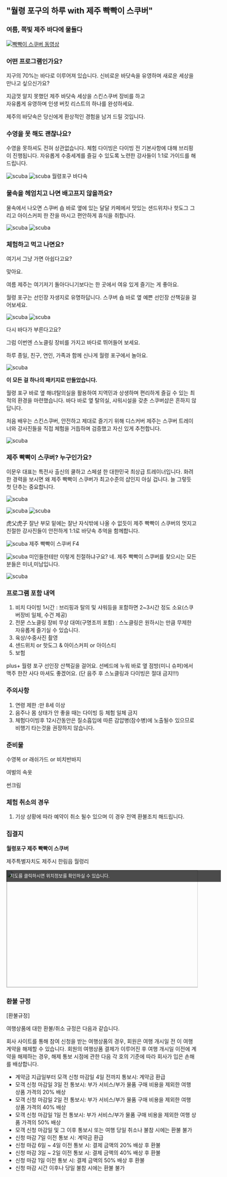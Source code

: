 
## "월령 포구의 하루 with 제주 빡빡이 스쿠버"
### 여름, 쪽빛 제주 바다에 물들다 


[![빡빡이 스쿠버 동영상](https://img.youtube.com/vi/IhZB9ZX80JA/0.jpg)](https://www.youtube.com/watch?v=IhZB9ZX80JA)

### 어떤 프로그램인가요?

지구의 70%는 바다로 이루어져 있습니다.
신비로운 바닷속을 유영하며 새로운 세상을 만나고 싶으신가요?

지금껏 알지 못했던 제주 바닷속 세상을 스킨스쿠버 장비를 하고  
자유롭게 유영하며 인생 버킷 리스트의 하나를 완성하세요.

제주의 바닷속은 당신에게 환상적인 경험을 남겨 드릴 것입니다.  


### 수영을 못 해도 괜찮나요?


수영을 못하셔도 전혀 상관없습니다. 
체험 다이빙은 다이빙 전 기본사항에 대해 브리핑이 진행됩니다.
자유롭게 수중세계를 즐길 수 있도록 노련한 강사들이 1:1로 가이드를 해드립니다.

![scuba](https://s5.postimg.org/7zuh34xx3/OI000062.jpg#center)
![scuba](https://s5.postimg.org/ilecf548n/IMG_0806.jpg#center)
월령포구 바다속

### 물속을 헤엄치고 나면 배고프지 않을까요?

물속에서 나오면 스쿠버 숍 바로 옆에 있는 달달 카페에서 맛있는 샌드위치나 핫도그 
그리고 아이스커피 한 잔을 마시고 편안하게 휴식을 취합니다. 

![scuba](https://s5.postimg.org/6tv2i2z07/image_1515716371501786120651.jpg#center)
![scuba](https://s5.postimg.org/kdzc3vctz/IMG_1765.jpg#center)

### 체험하고 먹고 나면요?
여기서 그냥 가면 아쉽다고요? 

맞아요. 

여름 제주는 여기저기 돌아다니기보다는 한 곳에서 여유 있게 즐기는 게 좋아요.

월령 포구는 선인장 자생지로 유명하답니다. 스쿠버 숍 바로 옆 예쁜 선인장 산책길을 걸어보세요.

![scuba](https://s5.postimg.org/92wofi5yv/image.jpg#center)
![scuba](https://s5.postimg.org/k885e45o7/2_Q4_A0228.jpg#center)

다시 바다가 부른다고요?

그럼 이번엔 스노클링 장비를 가지고 바다로 뛰어들어 보세요. 

하루 종일, 친구, 연인, 가족과 함께 신나게 월령 포구에서 놀아요. 

![scuba](https://s5.postimg.org/b7yyg6k6v/WRK_4840.jpg#center)

**이 모든 걸 하나의 패키지로 만들었습니다.** 

월령 포구 바로 옆 해녀탈의실을 활용하여 
지역민과 상생하며 편리하게 즐길 수 있는 최적의 환경을 마련했습니다. 
바다 바로 옆 탈의실, 샤워시설을 갖춘 스쿠버샵은 흔하지 않답니다.

처음 배우는 스킨스쿠버, 안전하고 제대로 즐기기 위해 
디스커버 제주는  스쿠버 트레이너와 강사진들을 직접 체험을 거듭하며 검증했고 자신 있게 추천합니다.

![scuba](https://s5.postimg.org/4lcan02if/2_Q4_A0259.jpg#center)

### 제주 빡빡이 스쿠버? 누구인가요?

이문우 대표는  특전사 출신의 쿨하고 스페셜 한 대한민국 최상급 트레이너입니다. 
화려한 경력을 보시면 왜 제주 빡빡이 스쿠버가 최고수준의 샵인지 아실 겁니다.
늘 그렇듯 첫 단추는 중요합니다.

![scuba](https://s5.postimg.org/6z3f5hvp3/image.jpg#center)

![scuba](https://s5.postimg.org/5zvyc4r07/image.jpg#center)
![scuba](https://s5.postimg.org/bzjpfsbsn/image.gif#center)


   
虎父虎子 잘난 부모 밑에는 잘난 자식밖에 나올 수 없듯이 
제주 빡빡이 스쿠버의 멋지고 친절한 강사진들이 안전하게 1:1로 바닷속 추억을 함께합니다.

![scuba](https://s5.postimg.org/nt40xca7r/2_Q4_A0307.jpg#center)
제주 빡빡이 스쿠버 F4

![scuba](https://s5.postimg.org/pfon4twvr/WRK_4846.jpg#center)
미인들한테만 이렇게 친절하냐구요? 네. 제주 빡빡이 스쿠버를 찾으시는 모든분들은 미녀,미남입니다.

![scuba](https://s5.postimg.org/zaoz2jflj/2_Q4_A0289.jpg#center)


### 프로그램 포함 내역 
1. 비치 다이빙 1시간 : 브리핑과 탈의 및 샤워등을 포함하면 2~3시간 정도 소요(스쿠버장비 일체, 수건 제공)
2. 전문 스노클링 장비 무상 대여(구명조끼 포함) : 스노클링은 원하시는 만큼 무제한 자유롭게 즐기실 수 있습니다.
3. 육상/수중사진 촬영 
4. 샌드위치 or 핫도그 & 아이스커피 or 아이스티 
5. 보험 

plus+ 
월령 포구 선인장 산책길을 걸어요. 
선베드에 누워 바로 옆 점방(미니 슈퍼)에서 맥주 한잔 사다 마셔도 좋겠어요. (단 음주 후 스노클링과 다이빙은 절대 금지!!!)

### 주의사항 
1. 연령 제한 :만 8세 이상
2. 음주나 몸 상태가 안 좋을 때는 다이빙 등 체험 일체 금지 
3. 체험다이빙후 12시간동안은  질소흡입에 따른 감압병(잠수병)에 노출될수 있으므로 비행기 타는것을 권장하지 않습니다.

### 준비물 
수영복 or 래쉬가드 or 비치반바지

여벌의 속옷

썬크림 

### 체험 취소의 경우
1. 기상 상황에 따라 예약이 취소 될수 있으며 이 경우 전액 환불조치 해드립니다.

### 집결지
**월령포구 제주 빡빡이 스쿠버**

제주특별자치도 제주시 한림읍 월령리

<a href="http://map.daum.net/?urlX=317677&urlY=-31170&urlLevel=3&map_type=TYPE_MAP&map_hybrid=false&SHOWMARK=true" target="_blank"><span style="background:#000;position:absolute;width:557px;opacity:.7;filter:alpha(opacity=70);color:#fff;overflow:hidden;font:12px/1.5 Dotum, '돋움', sans-serif;text-decoration:none;padding:7px 0px 0px 10px; height: 24px;">지도를 클릭하시면 위치정보를 확인하실 수 있습니다.</span><img width="565" height="308" src="http://map2.daum.net/map/mapservice?MX=317677&MY=-31170&SCALE=2.5&IW=565&IH=308&COORDSTM=WCONGNAMUL" style="border:1px solid #ccc"></a>

### 환불 규정
[환불규정]

여행상품에 대한 환불/취소 규정은 다음과 같습니다.

회사 사이트를 통해 참여 신청을 받는 여행상품의 경우, 회원은 여행 개시일 전 이 여행 계약을 해제할 수 있습니다. 회원의 여행상품 결제가 이루어진 후 여행 개시일 이전에 계약을 해제하는 경우, 해제 통보 시점에 관한 다음 각 호의 기준에 따라 회사가 입은 손해를 배상합니다.

* 계약금 지급일부터 모객 신청 마감일 4일 전까지 통보시: 계약금 환급
* 모객 신청 마감일 3일 전 통보시: 부가 서비스/부가 물품 구매 비용을 제외한 여행 상품 가격의 20% 배상
* 모객 신청 마감일 2일 전 통보시: 부가 서비스/부가 물품 구매 비용을 제외한 여행 상품 가격의 40% 배상
* 모객 신청 마감일 1일 전 통보시: 부가 서비스/부가 물품 구매 비용을 제외한 여행 상품 가격의 50% 배상
* 모객 신청 마감일 및 그 이후 통보시 또는 여행 당일 취소나 불참 시에는 환불 불가
* 신청 마감 7일 이전 통보 시: 계약금 환급 
* 신청 마감 6일 ~ 4일 이전 통보 시: 결제 금액의 20% 배상 후 환불 
* 신청 마감 3일 ~ 2일 이전 통보 시: 결제 금액의 40% 배상 후 환불 
* 신청 마감 1일 이전 통보 시: 결제 금액의 50% 배상 후 환불 
* 신청 마감 시간 이후나 당일 불참 시에는 환불 불가
